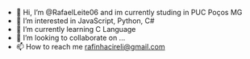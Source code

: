 - 👋 Hi, I’m @RafaelLeite06 and im currently studing in PUC Poços MG
- 👀 I’m interested in JavaScript, Python, C#
- 🌱 I’m currently learning C Language
- 💞️ I’m looking to collaborate on ...
- 📫 How to reach me rafinhacireli@gmail.com

<!---

--->
